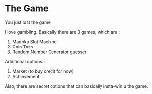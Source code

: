 # The Game 
You just lost the game!

I love gambling.
Basically there are 3 games, which are : 
1. Madoka Slot Machine
2. Coin Toss
3. Random Number Generator guesser

Additional options :
1. Market (to buy credit for now)
2. Achievement

Also, there are secret options that can basically insta-win u the game.
